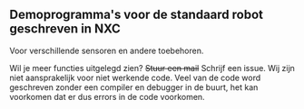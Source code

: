 <h2>Demoprogramma's voor de standaard robot geschreven in NXC</h2>
Voor verschillende sensoren en andere toebehoren.

Wil je meer functies uitgelegd zien? ~~Stuur een mail~~ Schrijf een issue.
Wij zijn niet aansprakelijk voor niet werkende code. Veel van de code word geschreven zonder een compiler en debugger in de buurt, het kan voorkomen dat er dus errors in de code voorkomen.

